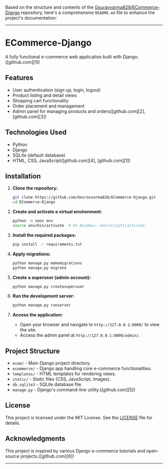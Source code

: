 Based on the structure and contents of the [Gouravvarma828/ECommerce-Django](https://github.com/Gouravvarma828/ECommerce-Django) repository, here's a comprehensive `README.md` file to enhance the project's documentation:

---

# ECommerce-Django

A fully functional e-commerce web application built with Django.([github.com][1])

## Features

* User authentication (sign up, login, logout)
* Product listing and detail views
* Shopping cart functionality
* Order placement and management
* Admin panel for managing products and orders([github.com][2], [github.com][3])

## Technologies Used

* Python
* Django
* SQLite (default database)
* HTML, CSS, JavaScript([github.com][4], [github.com][1])

## Installation

1. **Clone the repository:**

   ```bash
   git clone https://github.com/Gouravvarma828/ECommerce-Django.git
   cd ECommerce-Django
   ```



2. **Create and activate a virtual environment:**

   ```bash
   python -m venv env
   source env/bin/activate  # On Windows: env\Scripts\activate
   ```



3. **Install the required packages:**

   ```bash
   pip install -r requirements.txt
   ```



4. **Apply migrations:**

   ```bash
   python manage.py makemigrations
   python manage.py migrate
   ```



5. **Create a superuser (admin account):**

   ```bash
   python manage.py createsuperuser
   ```



6. **Run the development server:**

   ```bash
   python manage.py runserver
   ```



7. **Access the application:**

   * Open your browser and navigate to `http://127.0.0.1:8000/` to view the site.
   * Access the admin panel at `http://127.0.0.1:8000/admin/`.

## Project Structure

* `ecom/` - Main Django project directory.
* `ecommerce/` - Django app handling core e-commerce functionalities.
* `templates/` - HTML templates for rendering views.
* `static/` - Static files (CSS, JavaScript, images).
* `db.sqlite3` - SQLite database file.
* `manage.py` - Django's command-line utility.([github.com][5])

## License

This project is licensed under the MIT License. See the [LICENSE](LICENSE) file for details.

## Acknowledgments

This project is inspired by various Django e-commerce tutorials and open-source projects.([github.com][6])

---
